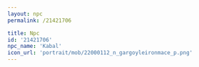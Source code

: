 ```yaml
---
layout: npc
permalink: /21421706

title: Npc
id: '21421706'
npc_name: 'Kabal'
icon_url: 'portrait/mob/22000112_n_gargoyleironmace_p.png'
---
```

